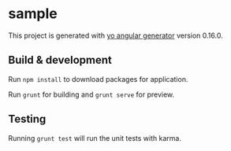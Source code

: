 # sample

This project is generated with [yo angular generator](https://github.com/yeoman/generator-angular)
version 0.16.0.

## Build & development
Run `npm install` to download packages for application.

Run `grunt` for building and `grunt serve` for preview.

## Testing

Running `grunt test` will run the unit tests with karma.
